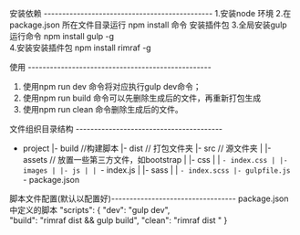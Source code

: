 安装依赖 ----------------------------------------------
1.安装node 环境 
2.在package.json 所在文件目录运行 npm install 命令  安装插件包 
3.全局安装gulp 运行命令          npm  install gulp  -g  
4.安装安装插件包     npm install rimraf -g

使用 --------------------------------------------------

1. 使用npm run dev    命令将对应执行gulp dev命令； 
2. 使用npm run build  命令可以先删除生成后的文件，再重新打包生成
2. 使用npm run clean  命令删除生成后的文件。

文件组织目录结构 ----------------------------------------
 - project 
  |- build   //构建脚本
  |- dist // 打包文件夹
  |- src  // 源文件夹
  | |- assets // 放置一些第三方文件，如bootstrap
  | |- css
  | | `- index.css
  | |- images
  | |- js
  | | `- index.js
  | |- sass
  | | `- index.scss
  |- gulpfile.js
  `- package.json

脚本文件配置(默认以配置好)----------------------------------
package.json 中定义的脚本
"scripts": {
    "dev": "gulp dev",   
    "build": "rimraf dist && gulp build",
    "clean": "rimraf dist "
}
